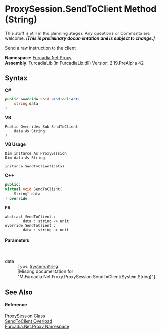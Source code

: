 # ProxySession.SendToClient Method (String)
This stuff is still in the planning stages. Any questions or Comments are welcome. _**\[This is preliminary documentation and is subject to change.\]**_

Send a raw instruction to the client

**Namespace:**&nbsp;<a href="N_Furcadia_Net_Proxy">Furcadia.Net.Proxy</a><br />**Assembly:**&nbsp;FurcadiaLib (in FurcadiaLib.dll) Version: 2.19.PreAlpha 42

## Syntax

**C#**<br />
``` C#
public override void SendToClient(
	string data
)
```

**VB**<br />
``` VB
Public Overrides Sub SendToClient ( 
	data As String
)
```

**VB Usage**<br />
``` VB Usage
Dim instance As ProxySession
Dim data As String

instance.SendToClient(data)
```

**C++**<br />
``` C++
public:
virtual void SendToClient(
	String^ data
) override
```

**F#**<br />
``` F#
abstract SendToClient : 
        data : string -> unit 
override SendToClient : 
        data : string -> unit 
```


#### Parameters
&nbsp;<dl><dt>data</dt><dd>Type: <a href="http://msdn2.microsoft.com/en-us/library/s1wwdcbf" target="_blank">System.String</a><br />\[Missing <param name="data"/> documentation for "M:Furcadia.Net.Proxy.ProxySession.SendToClient(System.String)"\]</dd></dl>

## See Also


#### Reference
<a href="T_Furcadia_Net_Proxy_ProxySession">ProxySession Class</a><br /><a href="Overload_Furcadia_Net_Proxy_ProxySession_SendToClient">SendToClient Overload</a><br /><a href="N_Furcadia_Net_Proxy">Furcadia.Net.Proxy Namespace</a><br />